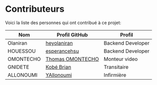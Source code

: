# Contributeurs

Voici la liste des personnes qui ont contribué à ce projet:

| Nom | Profil GitHub | Profil |
|-----|---------------|---------|
| Olaniran |  [heyolaniran](https://github.com/heyolaniran) | Backend Developer |
| HOUESSOU | [esperancehsu](https://github.com/esperancehsu) | Backend Developer |
| OMONTECHO | [Thomas OMONTECHO](https://www.linkedin.com/in/thomas-omontecho-97916a218) | Monteur video |
| GNIDETE| [Kobé Brian](https://www.linkedin.com/in/kobé-brian-abb50b329) | Transitaire |
| ALLONOUMI | [YAllonoumi](https://x.com/YAllonoumi?t=pfl-RovzPOoHsgNZnkzsQg&s=09) | Infirmière |